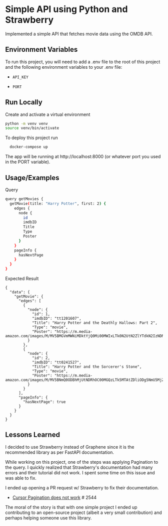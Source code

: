 
# Simple API using Python and Strawberry

Implemented a simple API that fetches movie data using the OMDB API.


## Environment Variables

To run this project, you will need to add a .env file to the root of this project and the following environment variables to your .env file:

- `API_KEY`

- `PORT`


## Run Locally

Create and activate a virtual environment

```bash
python -m venv venv
source venv/bin/activate
```

To deploy this project run

```bash
  docker-compose up
```

The app will be running at http://localhost:8000 (or whatever port you used in the PORT variable).
## Usage/Examples

Query
```bash
query getMovies {
  getMovie(title: "Harry Potter", first: 2) {
    edges {
      node {
        id
        imdbID
        Title
        Type
        Poster
      }
    }
    pageInfo {
      hasNextPage
    }
  }
}
```

Expected Result
```
{
  "data": {
    "getMovie": {
      "edges": [
        {
          "node": {
            "id": 1,
            "imdbID": "tt1201607",
            "Title": "Harry Potter and the Deathly Hallows: Part 2",
            "Type": "movie",
            "Poster": "https://m.media-amazon.com/images/M/MV5BMGVmMWNiMDktYjQ0Mi00MWIxLTk0N2UtN2ZlYTdkN2IzNDNlXkEyXkFqcGdeQXVyODE5NzE3OTE@._V1_SX300.jpg"
          }
        },
        {
          "node": {
            "id": 2,
            "imdbID": "tt0241527",
            "Title": "Harry Potter and the Sorcerer's Stone",
            "Type": "movie",
            "Poster": "https://m.media-amazon.com/images/M/MV5BNmQ0ODBhMjUtNDRhOC00MGQzLTk5MTAtZDliODg5NmU5MjZhXkEyXkFqcGdeQXVyNDUyOTg3Njg@._V1_SX300.jpg"
          }
        }
      ],
      "pageInfo": {
        "hasNextPage": true
      }
    }
  }
}
```

## Lessons Learned

I decided to use Strawberry instead of Graphene since it is the recommended library as per FastAPI documentation.

While working on this project, one of the steps was applying Pagination to the query. I quickly realized that Strawberry's documentation had many errors and their tutorial did not work. I spent some time on this issue and was able to fix.

I ended up opening a PR request w/ Strawberry to fix their documentation.

- [Cursor Pagination does not work](https://github.com/strawberry-graphql/strawberry/pull/2554) # 2544

The moral of the story is that with one simple project I ended up contributing to an open-source project (albeit a very small contribution) and perhaps helping someone use this library.